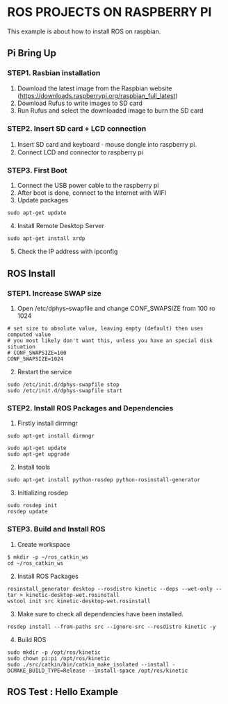 # ROS PROJECTS ON RASPBERRY PI
This example is about how to install ROS on raspbian.

## Pi Bring Up
### STEP1. Rasbian installation
1. Download the latest image from the Raspbian website (https://downloads.raspberrypi.org/raspbian_full_latest)
2. Download Rufus to write images to SD card
3. Run Rufus and select the downloaded image to burn the SD card

### STEP2. Insert SD card + LCD connection
1. Insert SD card and keyboardㆍmouse dongle into raspberry pi.
2. Connect LCD and connector to raspberry pi

### STEP3. First Boot
1. Connect the USB power cable to the raspberry pi
2. After boot is done, connect to the Internet with WIFI
3. Update packages
```
sudo apt-get update
```
4. Install Remote Desktop Server
```
sudo apt-get install xrdp
```
5. Check the IP address with ipconfig

## ROS Install
### STEP1. Increase SWAP size
1. Open /etc/dphys–swapfile and change CONF_SWAPSIZE from 100 ro 1024
```
# set size to absolute value, leaving empty (default) then uses computed value
# you most likely don't want this, unless you have an special disk situation
# CONF_SWAPSIZE=100
CONF_SWAPSIZE=1024
```

2. Restart the service
```
sudo /etc/init.d/dphys-swapfile stop
sudo /etc/init.d/dphys-swapfile start
```

### STEP2. Install ROS Packages and Dependencies

1. Firstly install dirmngr
```
sudo apt-get install dirmngr

sudo apt-get update
sudo apt-get upgrade
```

2. Install tools
```
sudo apt-get install python-rosdep python-rosinstall-generator 
```

3. Initializing rosdep
```
sudo rosdep init
rosdep update
```

### STEP3. Build and Install ROS

1. Create workspace
```
$ mkdir -p ~/ros_catkin_ws
cd ~/ros_catkin_ws
```

2. Install ROS Packages
```
rosinstall_generator desktop --rosdistro kinetic --deps --wet-only --tar > kinetic-desktop-wet.rosinstall
wstool init src kinetic-desktop-wet.rosinstall
```

3. Make sure to check all dependencies have been installed.
```
rosdep install --from-paths src --ignore-src --rosdistro kinetic -y
```

4. Build ROS
```
sudo mkdir -p /opt/ros/kinetic
sudo chown pi:pi /opt/ros/kinetic
sudo ./src/catkin/bin/catkin_make_isolated --install -DCMAKE_BUILD_TYPE=Release --install-space /opt/ros/kinetic
```

## ROS Test : Hello Example

